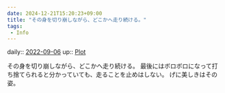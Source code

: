 ```yaml
---
date: 2024-12-21T15:20:23+09:00
title: "その身を切り崩しながら、どこかへ走り続ける。"
tags:
 - Info
---
```


daily:: [2022-09-06](Daily_Note/2022-09-06.md)
up:: [Plot](Bar/Novel/Chaos/Plot.md)

その身を切り崩しながら、どこかへ走り続ける。
最後にはボロボロになって打ち捨てられると分かっていても、走ることを止めはしない。
げに美しきはその姿。